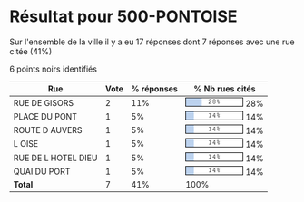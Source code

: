 # Résultat pour 500-PONTOISE

Sur l'ensemble de la ville il y a eu 17 réponses dont 7 réponses avec une rue citée (41%)

6 points noirs identifiés

| Rue | Vote | % réponses | % Nb rues cités|
|-----|------|------------|----------------|
| RUE DE GISORS | 2 | 11% | <img src="../../img/bar_28.gif" />&nbsp;28%|
| PLACE DU PONT | 1 | 5% | <img src="../../img/bar_14.gif" />&nbsp;14%|
| ROUTE D AUVERS | 1 | 5% | <img src="../../img/bar_14.gif" />&nbsp;14%|
| L OISE | 1 | 5% | <img src="../../img/bar_14.gif" />&nbsp;14%|
| RUE DE L HOTEL DIEU | 1 | 5% | <img src="../../img/bar_14.gif" />&nbsp;14%|
| QUAI DU PORT | 1 | 5% | <img src="../../img/bar_14.gif" />&nbsp;14%|
| **Total** | 7 | 41% | 100%|
